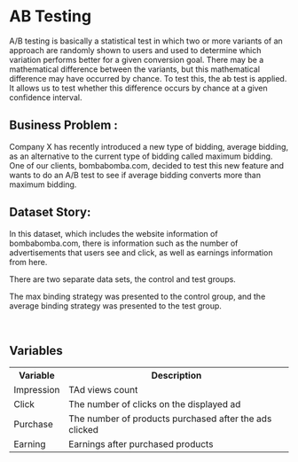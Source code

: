 # AB Testing
A/B testing is basically a statistical test in which two or more variants of an approach are randomly shown to users and used to determine which variation performs better for a given conversion goal. There may be a mathematical difference between the variants, but this mathematical difference may have occurred by chance. To test this, the ab test is applied. It allows us to test whether this difference occurs by chance at a given confidence interval.

## Business Problem : <br>
Company X has recently introduced a new type of bidding, average bidding, as an alternative to the current type of bidding called maximum bidding.
One of our clients, bombabomba.com, decided to test this new feature and wants to do an A/B test to see if average bidding converts more than maximum bidding.

## Dataset Story:

In this dataset, which includes the website information of bombabomba.com, there is information such as the number of advertisements that users see and click, as well as earnings information from here.<br>

There are two separate data sets, the control and test groups.<br>

The max binding strategy was presented to the control group, and the average binding strategy was presented to the test group.

<br>

## Variables

<table>
  <tr >
    <th>Variable</th>
    <th>Description</th> 
  </tr>
    <tr>
    <td>Impression</td>
    <td>TAd views count</td> 
  </tr>
  
  <tr>
    <td>Click</td>
    <td>The number of clicks on the displayed ad</td> 
  </tr>
  <tr>
    <td>Purchase</td>
    <td>The number of products purchased after the ads clicked</td> 
  </tr>
    <td>Earning</td>
    <td>Earnings after purchased products</td> 
  </tr>
</table>

